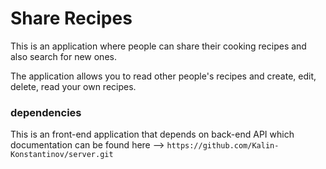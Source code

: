 # Share Recipes

This is an application where people can share their cooking recipes and also search for new ones.

The application allows you to read other people's recipes and create, edit, delete, read your own recipes.

### dependencies

This is an front-end application that depends on back-end API which documentation can be found here --> `https://github.com/Kalin-Konstantinov/server.git` 